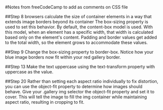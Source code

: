 #Notes from freeCodeCamp to add as comments on CSS file

##Step 8 
browsers calculate the size of container elements in a way that extends image borders beyond its container
The box-sizing property is used to set this behavior. By default, the content-box model is used. With this model, when an element has a specific width, that width is calculated based only on the element's content. Padding and border values get added to the total width, so the element grows to accommodate these values.

##Step 9
Change the box-sizing property to border-box. Notice how your blue image borders now fit within your red gallery border.

##Step 13
Make the text uppercase using the text-transform property with uppercase as the value.

##Step 20
Rather than setting each aspect ratio individually to fix distortion, you can use the object-fit property to determine how images should behave.
Give your .gallery img selector the object-fit property and set it to cover. This will tell the image to fill the img container while maintaining aspect ratio, resulting in cropping to fit.